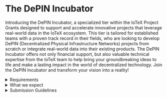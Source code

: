 # The DePIN Incubator

Introducing the DePIN Incubator, a specialized tier within the IoTeX Project Grants designed to support and accelerate innovative projects that leverage real-world data in the IoTeX ecosystem. This tier is tailored for established teams with a proven track record in their fields, who are looking to develop DePIN (Decentralized Physical Infrastructure Networks) projects from scratch or integrate real-world data into their existing products. The DePIN Incubator offers not only financial support, but also valuable technical expertise from the IoTeX team to help bring your groundbreaking ideas to life and make a lasting impact in the world of decentralized technology. Join the DePIN Incubator and transform your vision into a reality!

<details>

<summary>Requirements</summary>

* **Proven expertise:** \
  Teams applying for the DePIN Incubator must demonstrate their expertise in the relevant field, with a strong portfolio of past projects or products, GitHub repositories, or other relevant work that showcases their capabilities.
* **Existing product or clear project plan:** \
  Applicants should either have an existing product they wish to integrate with real-world data or a well-defined project plan for building a DePIN solution from scratch. A clear roadmap, timeline, and goals should be included in the application.
* **Commitment to the IoTeX ecosystem:** \
  Teams must express a genuine interest in contributing to the growth and development of the IoTeX ecosystem, with a focus on leveraging DePIN technology.

\


</details>

<details>

<summary>What we expect</summary>

* **Regular progress updates:** \
  Teams are expected to provide regular progress updates on their project, including any challenges, achievements, or adjustments to the initial plan.
* **Active collaboration with the IoTeX team:** \
  Teams should actively engage with the IoTeX team and seek their technical expertise and support when needed. This collaboration will ensure the project's success and seamless integration within the IoTeX ecosystem.
* **Completion of project milestones:** \
  Teams are expected to achieve the milestones outlined in their project plan, demonstrating their ability to deliver results and contribute to the growth of the DePIN ecosystem.

</details>

<details>

<summary>Submission Guidelines</summary>

* **Comprehensive project proposal:** \
  Submit a detailed project proposal that includes an overview of the project, objectives, team background, and relevant experience. Outline the project plan, milestones, timeline, and requested funding.
* **Technical documentation:** \
  Provide any technical documentation necessary for the IoTeX team to understand the project and its requirements, including architectural diagrams, API specifications, or other relevant technical materials.
* **Roadmap for integration with the IoTeX ecosystem:** \
  Clearly outline the steps your team will take to integrate your project with the IoTeX ecosystem, including any collaboration with the IoTeX team, resources needed, and anticipated challenges.
* **Budget breakdown:** \
  Provide a detailed breakdown of the project budget, specifying how the requested funds will be allocated, and any additional resources required to complete the project.

</details>
